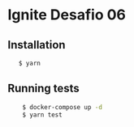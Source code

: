 # Ignite Desafio 06

## Installation

```bash
   $ yarn
```

## Running tests

```bash
    $ docker-compose up -d
    $ yarn test
```
